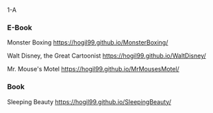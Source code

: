
1-A
### E-Book
Monster Boxing <https://hogil99.github.io/MonsterBoxing/>

Walt Disney, the Great Cartoonist <https://hogil99.github.io/WaltDisney/>

Mr. Mouse's Motel <https://hogil99.github.io/MrMousesMotel/>

### Book
Sleeping Beauty <https://hogil99.github.io/SleepingBeauty/>
